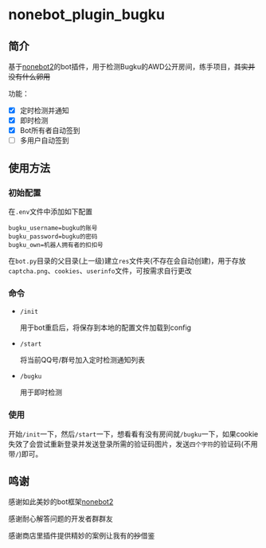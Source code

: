 # nonebot_plugin_bugku

## 简介

基于[nonebot2](https://github.com/nonebot/nonebot2)的bot插件，用于检测Bugku的AWD公开房间，练手项目，~~其实并没有什么卵用~~

功能：

- [x] 定时检测并通知
- [x] 即时检测
- [x] Bot所有者自动签到
- [ ] 多用户自动签到

## 使用方法

### 初始配置

在`.env`文件中添加如下配置

```
bugku_username=bugku的账号
bugku_password=bugku的密码
bugku_own=机器人拥有者的扣扣号
```

在`bot.py`目录的父目录(上一级)建立`res`文件夹(不存在会自动创建)，用于存放`captcha.png`、`cookies`、`userinfo`文件，可按需求自行更改

### 命令

- `/init `

  用于bot重启后，将保存到本地的配置文件加载到config

- `/start`

  将当前QQ号/群号加入定时检测通知列表

- `/bugku`

  用于即时检测

### 使用

开始`/init`一下，然后`/start`一下，想看看有没有房间就`/bugku`一下，如果cookie失效了会尝试重新登录并发送登录所需的验证码图片，发送`四个字符`的验证码(不用带`/`)即可。

## 鸣谢

感谢如此美妙的bot框架[nonebot2](https://github.com/nonebot/nonebot2)

感谢耐心解答问题的开发者群群友

感谢商店里插件提供精妙的案例让我有的~~抄~~借鉴

